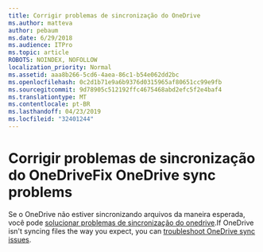```yaml
---
title: Corrigir problemas de sincronização do OneDrive
ms.author: matteva
author: pebaum
ms.date: 6/29/2018
ms.audience: ITPro
ms.topic: article
ROBOTS: NOINDEX, NOFOLLOW
localization_priority: Normal
ms.assetid: aaa8b266-5cd6-4aea-86c1-b54e062dd2bc
ms.openlocfilehash: 0c2d1b71e9a6b9376d0315965af80651cc99e9fb
ms.sourcegitcommit: 9d78905c512192ffc4675468abd2efc5f2e4baf4
ms.translationtype: MT
ms.contentlocale: pt-BR
ms.lasthandoff: 04/23/2019
ms.locfileid: "32401244"
---
```

# <a name="fix-onedrive-sync-problems"></a><span data-ttu-id="ad02c-102">Corrigir problemas de sincronização do OneDrive</span><span class="sxs-lookup"><span data-stu-id="ad02c-102">Fix OneDrive sync problems</span></span>

<span data-ttu-id="ad02c-103">Se o OneDrive não estiver sincronizando arquivos da maneira esperada, você pode [solucionar problemas de sincronização do onedrive](https://go.microsoft.com/fwlink/?linkid=866431).</span><span class="sxs-lookup"><span data-stu-id="ad02c-103">If OneDrive isn't syncing files the way you expect, you can [troubleshoot OneDrive sync issues](https://go.microsoft.com/fwlink/?linkid=866431).</span></span>
  

